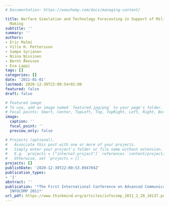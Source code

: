 ```yaml
---
# Documentation: https://wowchemy.com/docs/managing-content/

title: Warfare Simulation and Technology Forecasting in Support of Military Decision
  Making
subtitle: ''
summary: ''
authors:
- Eric Malmi
- Ville H. Pettersson
- Sampo Syrjanen
- Niina Nissinen
- Bernt Åkesson
- Esa Lappi
tags: []
categories: []
date: '2011-01-01'
lastmod: 2020-12-30T23:00:54+01:00
featured: false
draft: false

# Featured image
# To use, add an image named `featured.jpg/png` to your page's folder.
# Focal points: Smart, Center, TopLeft, Top, TopRight, Left, Right, BottomLeft, Bottom, BottomRight.
image:
  caption: ''
  focal_point: ''
  preview_only: false

# Projects (optional).
#   Associate this post with one or more of your projects.
#   Simply enter your project's folder or file name without extension.
#   E.g. `projects = ["internal-project"]` references `content/project/deep-learning/index.md`.
#   Otherwise, set `projects = []`.
projects: []
publishDate: '2020-12-30T22:00:53.894704Z'
publication_types:
- '1'
abstract: ''
publication: '*The First International Conference on Advanced Communications and Computation
  INFOCOMP 2011*'
url_pdf: https://www.thinkmind.org/articles/infocomp_2011_2_20_10137.pdf
---
```

